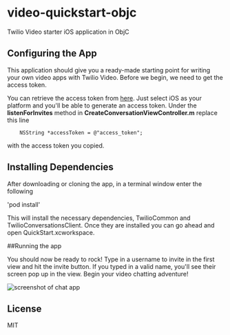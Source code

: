 # video-quickstart-objc
Twilio Video starter iOS application in ObjC

## Configuring the App

This application should give you a ready-made starting point for writing your
own video apps with Twilio Video. Before we begin, we need to get the access token. 

You can retrieve the access token from [here](https://www.twilio.com/user/account/video/getting-started).
Just select iOS as your platform and you'll be able to generate an access token. Under the **listenForInvites** method in **CreateConversationViewController.m** replace this line

        NSString *accessToken = @"access_token";

with the access token you copied. 

## Installing Dependencies

After downloading or cloning the app, in a terminal window enter the following

'pod install'

This will install the necessary dependencies, TwilioCommon and TwilioConversationsClient. Once they are installed you
can go ahead and open QuickStart.xcworkspace. 


##Running the app

You should now be ready to rock! Type in a username to invite in the first view and hit
the invite button. If you typed in a valid name, you'll see their screen pop up in the view. Begin your video chatting
adventure!

![screenshot of chat app](http://i.imgur.com/sqPwNTw.jpg)

## License

MIT
